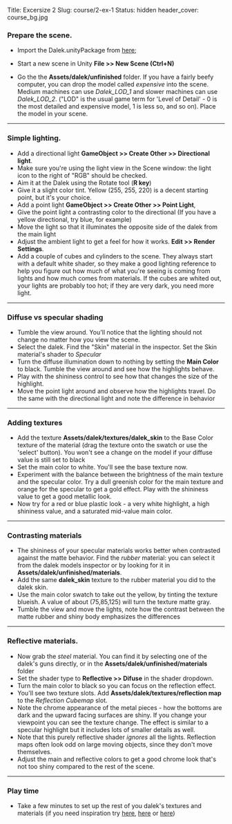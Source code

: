 Title: Excersize 2
Slug: course/2-ex-1
Status: hidden
header_cover: course_bg.jpg

### Prepare the scene.

* Import the Dalek.unityPackage from [here](https://dl.dropboxusercontent.com/u/2977490/unity%40makerhaus/week%202/dalek.unitypackage);

* Start a new scene in Unity **File >> New Scene (Ctrl+N)**
* Go the the **Assets/dalek/unfinished** folder.  If you have a fairly beefy computer, you can drop the model called _expensive_ into the scene.  Medium machines can use _Dalek_LOD_1_ and slower machines can use _Dalek_LOD_2_.  ("LOD" is the usual game term for 'Level of Detail' - 0 is the most detailed and expensive model, 1 is less so, and so on).  Place the model in your scene.
___________

### Simple lighting.

*  Add a directional light **GameObject >> Create Other >> Directional light**.  
*  Make sure you're using the light view in the Scene window: the light icon to the right of "RGB" should be checked.
*  Aim it at the Dalek using the Rotate tool (**R key**)
*  Give it a slight color tint. Yellow (255, 255, 220) is a decent starting point, but it's your choice.
*  Add a point light **GameObject >> Create Other >> Point Light**,
*  Give the point light a contrasting color to the directional (If you have a yellow directional, try blue, for example)
* Move the light so that it illuminates the opposite side of the dalek from the main light
* Adjust the ambient light to get a feel for how it works.  **Edit >> Render Settings**. 
* Add a couple of cubes and cylinders to the scene. They always start with a default white shader, so they make a good lighting reference to help you figure out how much of what you're seeing is coming from lights and how much comes from materials.  If the cubes are whited out, your lights are probably too hot; if they are very dark, you need more light.

_____________________
### Diffuse vs specular shading

* Tumble the view around. You'll notice that the lighting should not change no matter how you view the scene.
* Select the dalek. Find the "Skin" material in the inspector.  Set the Skin material's shader to _Specular_
* Turn the diffuse illumination down to nothing by setting the **Main Color** to black.  Tumble the view around and see how the highlights behave.
* Play with the shininess control to see how that changes the size of the highlight.  
* Move the point light around and observe how the highlights travel.  Do the same with the directional light and note the difference in behavior
_____________________
### Adding textures

* Add the texture **Assets/dalek/textures/dalek_skin** to the Base Color texture of the material (drag the texture onto the swatch or use the 'select' button). You won't see a change on the model if your diffuse value is still set to black
* Set the main color to white. You'll see the base texture now.
* Experiment with the balance between the brightness of the main texture and the specular color. Try a dull greenish color for the main texture and orange for the specular to get a gold effect. Play with the shininess value to get a good metallic look.
* Now try for a red or blue plastic look - a very white highlight, a high shininess value,  and a saturated mid-value main color.


-----------------
### Contrasting materials
* The shininess of your specular materials works better when contrasted against the matte behavior.  Find the _rubber_ material: you can select it from the dalek models inspector or by looking for it in **Assets/dalek/unfinished/materials**.
* Add the same **dalek_skin** texture to the rubber material you did to the dalek skin.
* Use the main color swatch to take out the yellow, by tinting the texture blueish.  A value of about (75,85,125) will turn the texture matte gray.
* Tumble the view and move the lights, note how the contrast between the matte rubber and shiny body emphasizes the differences

-----------------
### Reflective materials.
* Now grab the _steel_ material. You can find it by selecting one of the dalek's guns directly, or in the **Assets/dalek/unfinished/materials** folder
* Set the shader type to **Reflective >> Difuse** in the shader dropdown.
* Turn the main color to black so you can focus on the reflection effect.
* You'll see two texture slots. Add **Assets/dalek/textures/reflection map** to the *Reflection Cubemap* slot.
* Note the chrome appearance of the metal pieces - how the bottoms are dark and the upward facing surfaces are shiny. If you change your viewpoint you can see the texture change. The effect is similar to a specular highlight but it includes lots of smaller details as well.
* Note that this purely reflective shader *ignores* all the lights. Reflection maps often look odd on large moving objects, since they don't move themselves.
* Adjust the main and reflective colors to get a good chrome look that's not too shiny compared to the rest of the scene.

------------------
### Play time
* Take a few minutes to set up the rest of you dalek's textures and materials (if you need inspiration try [here](http://hashtagstudios.tv/wp-content/uploads/2013/02/hybrid-coloured-daleks-1440x900.jpg), [here](http://media.creativebloq.futurecdn.net/sites/creativebloq.com/files/images/2013/03/dalek1.jpg)  or [here](http://static1.wikia.nocookie.net/__cb20100519091761/tardis/images/a/ab/Daleks.jpg))